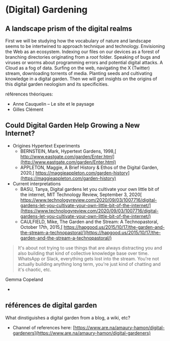 <br class="breakpage">

# (Digital) Gardening

## A landscape prism of the digital realms

First we will be studying how the vocabulary of nature and landscape seems to be intertwined to approach technique and technology. Envisioning the Web as an ecosystem. Indexing our files on our devices as a forest of branching directories originating from a _root_ folder. Speaking of bugs and viruses or worms about programming errors and potential digital attacks. A Cloud as a fog of data. Surfing on the web, navigating the X (Twitter) stream, downloading torrents of media. Planting seeds and cultivating knowledge in a digital garden. Then we will get insights on the origins of this digital garden neologism and its specificities.

références théoriques:



* Anne Cauquelin – Le site et le paysage
* Gilles Clément


## Could Digital Garden Help Growing a New Internet? 

* Origines Hypertext Experiments
    * BERNSTEIN, Mark, Hypertext Gardens, 1998,[ http://www.eastgate.com/garden/Enter.html](http://www.eastgate.com/garden/Enter.html)
    * APPLETON, Maggie, A Brief History & Ethos of the Digital Garden, 2020,[ https://maggieappleton.com/garden-history](https://maggieappleton.com/garden-history)
* Current interpretations
    * BASU, Tanya, Digital gardens let you cultivate your own little bit of the internet, MIT Technology Review, September 3, 2020[ https://www.technologyreview.com/2020/09/03/1007716/digital-gardens-let-you-cultivate-your-own-little-bit-of-the-internet/](https://www.technologyreview.com/2020/09/03/1007716/digital-gardens-let-you-cultivate-your-own-little-bit-of-the-internet/)
    * CAULFIELD, Mike, The Garden and the Stream: A Technopastoral, October 17th, 2015,[ https://hapgood.us/2015/10/17/the-garden-and-the-stream-a-technopastoral/](https://hapgood.us/2015/10/17/the-garden-and-the-stream-a-technopastoral/)

> It's about not trying to use things that are always distracting you and also building that kind of collective knowledge base over time. WhatsApp or Slack, everything gets lost into the stream. You're not actually building anything long term, you're just kind of chatting and it's chaotic, etc. 

Gemma Copeland



* 


## références de digital garden

What dinstiguishes a digital garden from a blog, a wiki, etc?

* Channel of references here: [https://www.are.na/amaury-hamon/digital-gardeners](https://www.are.na/amaury-hamon/digital-gardeners)